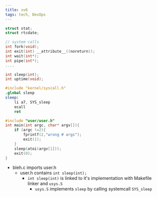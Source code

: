 ```yaml
---
title: xv6
tags: tech, DevOps
---
```




```{.h filename=user/user.h group=h1 glabel=user.h}
struct stat;
struct rtcdate;

// system calls
int fork(void);
int exit(int) __attribute__((noreturn));
int wait(int*);
int pipe(int*);
....

int sleep(int);
int uptime(void);

```
```{.S filename=user/bleh.c group=h1 glabel=usys.S}
#include "kernel/syscall.h"
.global sleep
sleep:
	li a7, SYS_sleep
	ecall
	ret
```
```{.c filename=user/bleh.c group=h1 glabel=bleh.c}
#include "user/user.h"
int main(int argc, char* argv[]){
	if (argc !=2){
		fprintf(2,"wrong # args");
		exit(1);
	}
	sleep(atoi(argv[1]));
	exit(0);
}
```




* bleh.c imports user.h
  * user.h contains `int sleep(int);`
    * `int sleep(int)` is linked to it's implementation with Makefile linker and `usys.S`
	  * `usys.S` implements `sleep` by calling systemcall `SYS_sleep`

	  